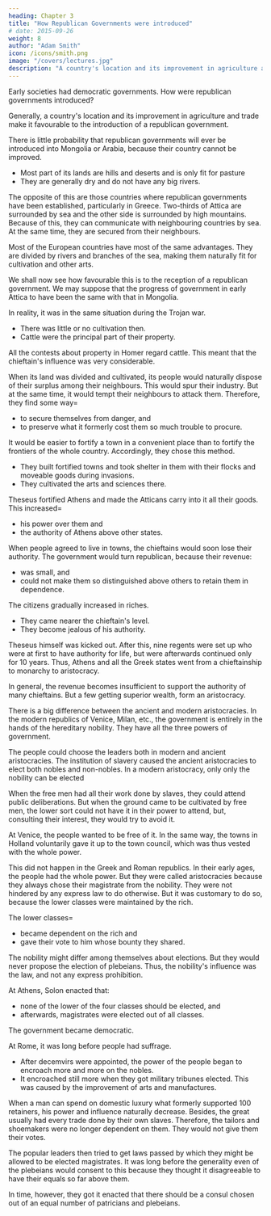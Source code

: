 ```yaml
---
heading: Chapter 3
title: "How Republican Governments were introduced"
# date: 2015-09-26
weight: 8
author: "Adam Smith"
icon: /icons/smith.png
image: "/covers/lectures.jpg"
description: "A country's location and its improvement in agriculture and trade make it favourable to the introduction of a republican government"
---
```




Early societies had democratic governments. How were republican governments introduced?

Generally, a country's location and its improvement in agriculture and trade make it favourable to the introduction of a republican government.

There is little probability that republican governments will ever be introduced into Mongolia or Arabia, because their country cannot be improved.
- Most part of its lands are hills and deserts and is only fit for pasture
- They are generally dry and do not have any big rivers.

The opposite of this are those countries where republican governments have been established, particularly in Greece. Two-thirds of Attica are surrounded by sea and the other side is surrounded by high mountains. Because of this, they can communicate with neighbouring countries by sea. At the same time, they are secured from their neighbours.

Most of the European countries have most of the same advantages. They are divided by rivers and branches of the sea, making them naturally fit for cultivation and other arts.

We shall now see how favourable this is to the reception of a republican government.
We may suppose that the progress of government in early Attica to have been the same with that in Mongolia.

In reality, it was in the same situation during the Trojan war. 
- There was little or no cultivation then. 
- Cattle were the principal part of their property.

All the contests about property in Homer regard cattle. This meant that the chieftain's influence was very considerable.

When its land was divided and cultivated, its people would naturally dispose of their surplus among their neighbours. This would spur their industry. But at the same time, it would tempt their neighbours to attack them. Therefore, they find some way= 
- to secure themselves from danger, and
- to preserve what it formerly cost them so much trouble to procure.

It would be easier to fortify a town in a convenient place than to fortify the frontiers of the whole country. Accordingly, they chose this method.
- They built fortified towns and took shelter in them with their flocks and moveable goods during invasions.
- They cultivated the arts and sciences there.

Theseus fortified Athens and made the Atticans carry into it all their goods. This increased= 
- his power over them and
- the authority of Athens above other states.

When people agreed to live in towns, the chieftains would soon lose their authority. The government would turn republican, because their revenue:
- was small, and
- could not make them so distinguished above others to retain them in dependence.

The citizens gradually increased in riches.
- They came nearer the chieftain's level.
- They become jealous of his authority.

Theseus himself was kicked out. After this, nine regents were set up who were at first to have authority for life, but were afterwards continued only for 10 years. Thus, Athens and all the Greek states went from a chieftainship to monarchy to aristocracy.

In general, the revenue becomes insufficient to support the authority of many chieftains. But a few getting superior wealth, form an aristocracy.

There is a big difference between the ancient and modern aristocracies. In the modern republics of Venice, Milan, etc., the government is entirely in the hands of the hereditary nobility. They have all the three powers of government.

The people could choose the leaders both in modern and ancient aristocracies. The institution of slavery caused the ancient aristocracies to elect both nobles and non-nobles. In a modern aristocracy, only only the nobility can be elected

When the free men had all their work done by slaves, they could attend public deliberations. But when the ground came to be cultivated by free men, the lower sort could not have it in their power to attend, but, consulting their interest, they would try to avoid it.

At Venice, the people wanted to be free of it. In the same way, the towns in Holland voluntarily gave it up to the town council, which was thus vested with the whole power.

This did not happen in the Greek and Roman republics. In their early ages, the people had the whole power. But they were called aristocracies because they always chose their magistrate from the nobility. They were not hindered by any express law to do otherwise. But it was customary to do so, because the lower classes were maintained by the rich.

The lower classes= 
- became dependent on the rich and
- gave their vote to him whose bounty they shared.

The nobility might differ among themselves about elections. But they would never propose the election of plebeians. Thus, the nobility's influence was the law, and not any express prohibition.
 
At Athens, Solon enacted that:
- none of the lower of the four classes should be elected, and
- afterwards, magistrates were elected out of all classes.

The government became democratic.
 
At Rome, it was long before people had suffrage. 
- After decemvirs were appointed, the power of the people began to encroach more and more on the nobles.
- It encroached still more when they got military tribunes elected. This was caused by the improvement of arts and manufactures.

When a man can spend on domestic luxury what formerly supported 100 retainers, his power and influence naturally decrease. Besides, the great usually had every trade done by their own slaves.  Therefore, the tailors and shoemakers were no longer dependent on them. They would not give them their votes.

The popular leaders then tried to get laws passed by which they might be allowed to be elected magistrates. It was long before the generality even of the plebeians would consent to this because they thought it disagreeable to have their equals so far above them.

In time, however, they got it enacted that there should be a consul chosen out of an equal number of patricians and plebeians.
